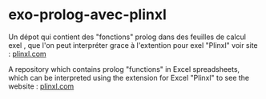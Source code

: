 # exo-prolog-avec-plinxl
Un dépot qui contient des "fonctions" prolog dans des feuilles de calcul exel , que l'on peut interpréter grace à l'extention pour exel "Plinxl" voir site : <a href="https://plinxl.com/">plinxl.com</a>


A repository which contains prolog "functions" in Excel spreadsheets, which can be interpreted using the extension for Excel "Plinxl" to see the website : <a href="https://plinxl.com/">plinxl.com</a>
